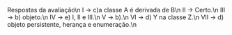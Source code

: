 Respostas da avaliação\n
I -> c)a classe A é derivada de B\n
II -> Certo.\n
III -> b) objeto.\n
IV -> e) I, II e III.\n
V ->  b).\n
VI -> d) Y na classe Z.\n
VII -> d) objeto persistente, herança e enumeração.\n
